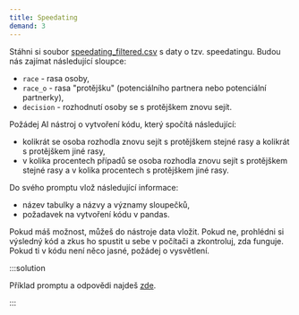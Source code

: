 ```yaml
---
title: Speedating
demand: 3
---
```



Stáhni si soubor [speedating_filtered.csv](assets/speedating_filtered.csv) s daty o tzv. speedatingu. Budou nás zajímat následující sloupce:

- `race` - rasa osoby,
- `race_o` - rasa "protějšku" (potenciálního partnera nebo potenciální partnerky),
- `decision` - rozhodnutí osoby se s protějškem znovu sejít.

Požádej AI nástroj o vytvoření kódu, který spočítá následující:

- kolikrát se osoba rozhodla znovu sejít s protějškem stejné rasy a kolikrát s protějškem jiné rasy,
- v kolika procentech případů se osoba rozhodla znovu sejít s protějškem stejné rasy a v kolika procentech s protějškem jiné rasy.

Do svého promptu vlož následující informace:

- název tabulky a názvy a významy sloupečků,
- požadavek na vytvoření kódu v pandas.

Pokud máš možnost, můžeš do nástroje data vložit. Pokud ne, prohlédni si výsledný kód a zkus ho spustit u sebe v počítači a zkontroluj, zda funguje. Pokud ti v kódu není něco jasné, požádej o vysvětlení.

:::solution

Příklad promptu a odpovědi najdeš [zde](https://chatgpt.com/share/674e1db6-0608-800d-99a7-fa9750cbe0e0).

:::

